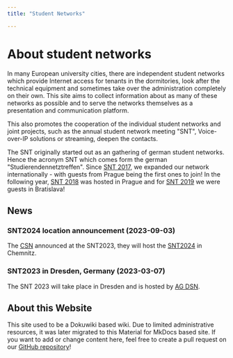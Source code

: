 ```yaml
---
title: "Student Networks"

---
```


# About student networks

In many European university cities, there are independent student networks which provide Internet access for tenants in the dormitories, look after the technical equipment and sometimes take over the administration completely on their own. This site aims to collect information about as many of these networks as possible and to serve the networks themselves as a presentation and communication platform.

This also promotes the cooperation of the individual student networks and joint projects, such as the annual student network meeting "SNT", Voice-over-IP solutions or streaming, deepen the contacts.

The SNT originally started out as an gathering of german student networks. Hence the acronym SNT which comes form the german "Studierendennetztreffen". Since [SNT 2017](Meetings/snt2017.md), we expanded our network internationally - with guests from Prague being the first ones to join! In the following year, [SNT 2018](Meetings/snt2018.md) was hosted in Prague and for [SNT 2019](Meetings/snt2019.md) we were guests in Bratislava!

## News

### SNT2024 location announcement (2023-09-03)
The [CSN](networks/chemnitz_csn) announced at the SNT2023, they will host the [SNT2024](meetings/snt2024) in Chemnitz.

### SNT2023 in Dresden, Germany (2023-03-07)
The SNT 2023 will take place in Dresden and is hosted by [AG DSN](networks/dresden_agdsn).

## About this Website

This site used to be a Dokuwiki based wiki. Due to limited administrative resources, it was later migrated to this Material for MkDocs based site. If you want to add or change content here, feel free to create a pull request on our [GitHub repository](https://github.com/studnetze/studnetze-website)!